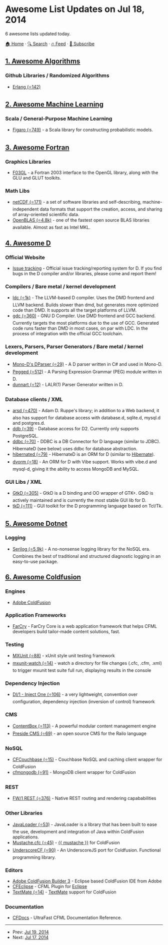 # Awesome List Updates on Jul 18, 2014

6 awesome lists updated today.

[🏠 Home](/README.md) · [🔍 Search](https://www.trackawesomelist.com/search/) · [🔥 Feed](https://www.trackawesomelist.com/rss.xml) · [📮 Subscribe](https://trackawesomelist.us17.list-manage.com/subscribe?u=d2f0117aa829c83a63ec63c2f&id=36a103854c)



## [1. Awesome Algorithms](/content/tayllan/awesome-algorithms/README.md)

### Github Libraries / Randomized Algorithms

*   [Erlang (⭐142)](https://github.com/aggelgian/erlang-algorithms)

## [2. Awesome Machine Learning](/content/josephmisiti/awesome-machine-learning/README.md)

### Scala / General-Purpose Machine Learning

*   [Figaro (⭐749)](https://github.com/p2t2/figaro) - a Scala library for constructing probabilistic models.

## [3. Awesome Fortran](/content/rabbiabram/awesome-fortran/README.md)

### Graphics Libraries

*   [F03GL](http://www-stone.ch.cam.ac.uk/pub/f03gl/index.xhtml) - a Fortran 2003 interface to the OpenGL library, along with the GLU and GLUT toolkits.

### Math Libs

*   [netCDF (⭐171)](https://github.com/Unidata/netcdf-fortran) - a set of software libraries and self-describing, machine-independent data formats that support the creation, access, and sharing of array-oriented scientific data.
*   [OpenBLAS (⭐4.8k)](https://github.com/xianyi/OpenBLAS) - one of the fastest open source BLAS libraries available.  Almost as fast as Intel MKL.

## [4. Awesome D](/content/dlang-community/awesome-d/README.md)

### Official Website

*   [Issue tracking](https://issues.dlang.org/) - Official issue tracking/reporting system for D. If you find bugs in the D compiler and/or libraries, please come and report them!

### Compilers / Bare metal / kernel development

*   [ldc (⭐1k)](https://github.com/ldc-developers/ldc) - The LLVM-based D compiler. Uses the DMD frontend and LLVM backend. Builds slower than dmd, but generates more optimized code than DMD. It supports all the target platforms of LLVM.
*   [gdc (⭐360)](https://github.com/D-Programming-GDC/GDC) - GNU D Compiler. Use DMD frontend and GCC backend. Currently targets the most platforms due to the use of GCC. Generated code runs faster than DMD in most cases, on par with LDC. In the process of integration with the official GCC toolchain.

### Lexers, Parsers, Parser Generators / Bare metal / kernel development

*   [Mono-D's DParser (⭐29)](https://github.com/aBothe/D_Parser) - A D parser written in C# and used in Mono-D.
*   [Pegged (⭐512)](https://github.com/PhilippeSigaud/Pegged) - A Parsing Expression Grammar (PEG) module written in D.
*   [dunnart (⭐12)](https://github.com/pwil3058/dunnart) - LALR(1) Parser Generator written in D.

### Database clients / XML

*   [arsd (⭐470)](https://github.com/adamdruppe/arsd) - Adam D. Ruppe's library; in addition to a Web backend, it also has support for database access with database.d, sqlite.d, mysql.d and postgres.d.
*   [ddb (⭐39)](https://github.com/pszturmaj/ddb) - Database access for D2. Currently only supports PostgreSQL.
*   [ddbc (⭐70)](https://github.com/buggins/ddbc) - DDBC is a DB Connector for D language (similar to JDBC). HibernateD (see below) uses ddbc for database abstraction.
*   [hibernated (⭐79)](https://github.com/buggins/hibernated) - HibernateD is an ORM for D (similar to [Hibernate](http://hibernate.org/)).
*   [dvorm (⭐18)](https://github.com/rikkimax/Dvorm) - An ORM for D with Vibe support. Works with vibe.d and mysql-d, giving it the ability to access MongoDB and MySQL.

### GUI Libs / XML

*   [GtkD (⭐305)](https://github.com/gtkd-developers/GtkD) - GtkD is a D binding and OO wrapper of GTK+. GtkD is actively maintained and is currently the most stable GUI lib for D.
*   [tkD (⭐111)](https://github.com/nomad-software/tkd) - GUI toolkit for the D programming language based on Tcl/Tk.

## [5. Awesome Dotnet](/content/quozd/awesome-dotnet/README.md)

### Logging

*   [Serilog (⭐5.9k)](https://github.com/serilog/serilog) - A no-nonsense logging library for the NoSQL era. Combines the best of traditional and structured diagnostic logging in an easy-to-use package.

## [6. Awesome Coldfusion](/content/seancoyne/awesome-coldfusion/README.md)

### Engines

*   [Adobe ColdFusion](http://www.adobe.com/products/coldfusion-family.html)

### Application Frameworks

*   [FarCry](http://www.farcrycore.org) - FarCry Core is a web application framework that helps CFML developers build tailor-made content solutions, fast.

### Testing

*   [MXUnit (⭐88)](https://github.com/mxunit/mxunit) - xUnit style unit testing framework
*   [mxunit-watch (⭐14)](https://github.com/atuttle/mxunit-watch) - watch a directory for file changes (.cfc, .cfm, .xml) to trigger mxunit test suite full run, displaying results in the console

### Dependency Injection

*   [DI/1 - Inject One (⭐106)](https://github.com/framework-one/di1) - a very lightweight, convention over configuration, dependency injection (inversion of control) framework

### CMS

*   [ContentBox (⭐113)](https://github.com/Ortus-Solutions/ContentBox) - A powerful modular content management engine
*   [Preside CMS (⭐69)](https://github.com/pixl8/Preside-CMS) - an open source CMS for the Railo language

### NoSQL

*   [CFCouchbase (⭐15)](https://github.com/Ortus-Solutions/cfcouchbase-sdk) - Couchbase NoSQL and caching client wrapper for ColdFusion
*   [cfmongodb (⭐91)](https://github.com/marcesher/cfmongodb) - MongoDB client wrapper for ColdFusion

### REST

*   [FW/1 REST (⭐376)](https://github.com/framework-one/fw1/wiki/Developing-Applications-Manual#controllers-for-rest-apis) - Native REST routing and rendering capababilities

### Other Libraries

*   [JavaLoader (⭐53)](https://github.com/markmandel/JavaLoader) - JavaLoader is a library that has been built to ease the use, development and integration of Java within ColdFusion applications.
*   [Mustache.cfc (⭐45)](https://github.com/rip747/Mustache.cfc) - [{{ mustache }}](http://mustache.github.io) for ColdFusion
*   [UnderscoreCF (⭐90)](https://github.com/russplaysguitar/UnderscoreCF) - An UnderscoreJS port for Coldfusion. Functional programming library.

### Editors

*   [Adobe ColdFusion Builder 3](http://www.adobe.com/products/coldfusion-builder.html) - Eclipse based ColdFusion IDE from Adobe
*   [CFEclipse](http://cfeclipse.org) - CFML Plugin for [Eclipse](http://www.eclipse.org/)
*   [TextMate (⭐14)](https://github.com/textmate/coldfusion.tmbundle) - [TextMate](http://macromates.com) support for ColdFusion

### Documentation

*   [CFDocs](http://cfdocs.org/) - UltraFast CFML Documentation Reference.

---

- Prev: [Jul 19, 2014](/content/2014/07/19/README.md)
- Next: [Jul 17, 2014](/content/2014/07/17/README.md)